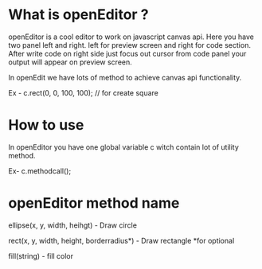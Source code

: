 # What is openEditor ?

openEditor is a cool editor to work on javascript canvas api. Here you have two panel left and right. left for preview screen and right for code section. After write code on right side just focus out cursor from code panel your output will appear on preview screen.

In openEdit we have lots of method to achieve canvas api functionality.

Ex - c.rect(0, 0, 100, 100); // for create square


# How to use

In openEditor you have one global variable c witch contain lot of utility method.

Ex- c.methodcall();


# openEditor method name 

ellipse(x, y, width, heihgt) - Draw circle

rect(x, y, width, height, borderradius*) - Draw rectangle *for optional 

fill(string) - fill color
